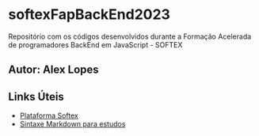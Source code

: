 # softexFapBackEnd2023
Repositório com os códigos desenvolvidos durante a Formação Acelerada de programadores BackEnd em JavaScript - SOFTEX

## Autor: Alex Lopes

## Links Úteis

- [Plataforma Softex](https://softexrecife.joyclass.com/login)
- [Sintaxe Markdown para estudos](https://www.markdownguide.org)
